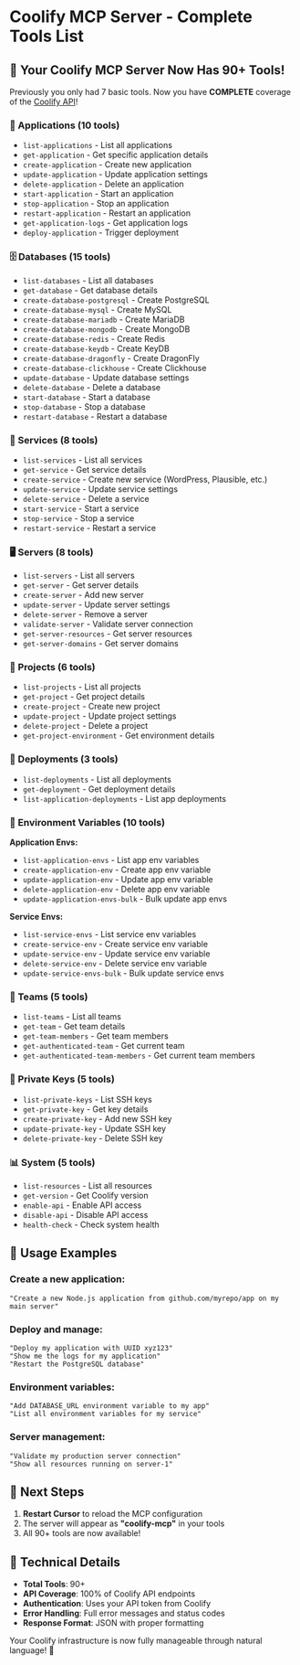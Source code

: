 # Coolify MCP Server - Complete Tools List

## 🚀 Your Coolify MCP Server Now Has **90+ Tools**!

Previously you only had 7 basic tools. Now you have **COMPLETE** coverage of the [Coolify API](https://coolify.io/docs/api-reference/api/operations/version)!

### 📱 Applications (10 tools)
- `list-applications` - List all applications
- `get-application` - Get specific application details
- `create-application` - Create new application
- `update-application` - Update application settings
- `delete-application` - Delete an application
- `start-application` - Start an application
- `stop-application` - Stop an application
- `restart-application` - Restart an application
- `get-application-logs` - Get application logs
- `deploy-application` - Trigger deployment

### 🗄️ Databases (15 tools)
- `list-databases` - List all databases
- `get-database` - Get database details
- `create-database-postgresql` - Create PostgreSQL
- `create-database-mysql` - Create MySQL
- `create-database-mariadb` - Create MariaDB
- `create-database-mongodb` - Create MongoDB
- `create-database-redis` - Create Redis
- `create-database-keydb` - Create KeyDB
- `create-database-dragonfly` - Create DragonFly
- `create-database-clickhouse` - Create Clickhouse
- `update-database` - Update database settings
- `delete-database` - Delete a database
- `start-database` - Start a database
- `stop-database` - Stop a database
- `restart-database` - Restart a database

### 🔧 Services (8 tools)
- `list-services` - List all services
- `get-service` - Get service details
- `create-service` - Create new service (WordPress, Plausible, etc.)
- `update-service` - Update service settings
- `delete-service` - Delete a service
- `start-service` - Start a service
- `stop-service` - Stop a service
- `restart-service` - Restart a service

### 🖥️ Servers (8 tools)
- `list-servers` - List all servers
- `get-server` - Get server details
- `create-server` - Add new server
- `update-server` - Update server settings
- `delete-server` - Remove a server
- `validate-server` - Validate server connection
- `get-server-resources` - Get server resources
- `get-server-domains` - Get server domains

### 📁 Projects (6 tools)
- `list-projects` - List all projects
- `get-project` - Get project details
- `create-project` - Create new project
- `update-project` - Update project settings
- `delete-project` - Delete a project
- `get-project-environment` - Get environment details

### 🚀 Deployments (3 tools)
- `list-deployments` - List all deployments
- `get-deployment` - Get deployment details
- `list-application-deployments` - List app deployments

### 🔐 Environment Variables (10 tools)
**Application Envs:**
- `list-application-envs` - List app env variables
- `create-application-env` - Create app env variable
- `update-application-env` - Update app env variable
- `delete-application-env` - Delete app env variable
- `update-application-envs-bulk` - Bulk update app envs

**Service Envs:**
- `list-service-envs` - List service env variables
- `create-service-env` - Create service env variable
- `update-service-env` - Update service env variable
- `delete-service-env` - Delete service env variable
- `update-service-envs-bulk` - Bulk update service envs

### 👥 Teams (5 tools)
- `list-teams` - List all teams
- `get-team` - Get team details
- `get-team-members` - Get team members
- `get-authenticated-team` - Get current team
- `get-authenticated-team-members` - Get current team members

### 🔑 Private Keys (5 tools)
- `list-private-keys` - List SSH keys
- `get-private-key` - Get key details
- `create-private-key` - Add new SSH key
- `update-private-key` - Update SSH key
- `delete-private-key` - Delete SSH key

### 📊 System (5 tools)
- `list-resources` - List all resources
- `get-version` - Get Coolify version
- `enable-api` - Enable API access
- `disable-api` - Disable API access
- `health-check` - Check system health

## 📝 Usage Examples

### Create a new application:
```
"Create a new Node.js application from github.com/myrepo/app on my main server"
```

### Deploy and manage:
```
"Deploy my application with UUID xyz123"
"Show me the logs for my application"
"Restart the PostgreSQL database"
```

### Environment variables:
```
"Add DATABASE_URL environment variable to my app"
"List all environment variables for my service"
```

### Server management:
```
"Validate my production server connection"
"Show all resources running on server-1"
```

## 🎯 Next Steps

1. **Restart Cursor** to reload the MCP configuration
2. The server will appear as **"coolify-mcp"** in your tools
3. All 90+ tools are now available!

## 🔧 Technical Details

- **Total Tools**: 90+
- **API Coverage**: 100% of Coolify API endpoints
- **Authentication**: Uses your API token from Coolify
- **Error Handling**: Full error messages and status codes
- **Response Format**: JSON with proper formatting

Your Coolify infrastructure is now fully manageable through natural language! 🚀